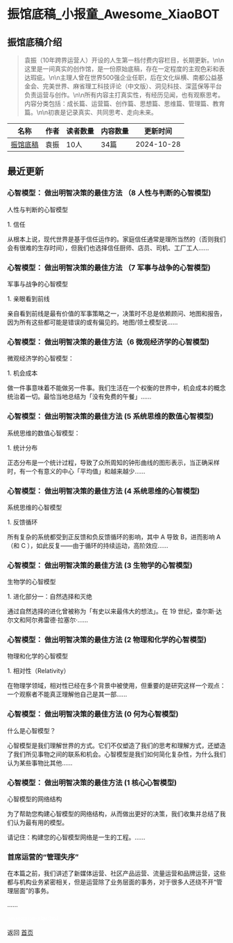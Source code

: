 # 振馆底稿_小报童_Awesome_XiaoBOT

## 振馆底稿介绍
> 袁振（10年跨界运营人）开设的人生第一档付费内容栏目，长期更新。\n\n这里是一间真实的创作馆，是一份原始底稿，存在一定程度的主观色彩和表达瑕疵。\n\n主理人曾在世界500强企业任职，后在文化纵横、南都公益基金会、完美世界、麻省理工科技评论（中文版）、洞见科技、深蓝保等平台负责运营与创作。\n\n所有内容主打真实性，有经历见闻，也有观察思考。内容分类包括：成长篇、运营篇、创作篇、思想篇、思维篇、管理篇、教育篇。\n\n初衷是记录真实、共同思考、走向未来。  
  


|名称|作者|读者数量|内容数量|更新时间|
|---|---|---|---|---|
|[振馆底稿](https://xiaobot.net/p/yuanzhenplus?refer=9c3f1c95-a052-465a-9902-f6d75080262a)|袁振|10人|34篇|2024-10-28|

## 最近更新
### 心智模型： 做出明智决策的最佳方法 （8 人性与判断的心智模型)

人性与判断的心智模型

1\. 信任

从根本上说，现代世界是基于信任运作的。家庭信任通常是理所当然的（否则我们会有很难的生存时间），但我们也选择信任厨师、店员、司机、工厂工人......

### 心智模型： 做出明智决策的最佳方法 （7 军事与战争的心智模型)

军事与战争的心智模型

1\. 亲眼看到前线

亲自看到前线是最有价值的军事策略之一，决策时不总是依赖顾问、地图和报告，因为所有这些都可能是错误的或有偏见的。地图/领土模型说......

### 心智模型： 做出明智决策的最佳方法（6 微观经济学的心智模型)

微观经济学的心智模型：

1\. 机会成本

做一件事意味着不能做另一件事。我们生活在一个权衡的世界中，机会成本的概念统治着一切。最恰当地总结为「没有免费的午餐」......

### 心智模型： 做出明智决策的最佳方法 (5 系统思维的数值心智模型)

系统思维的数值心智模型：

1\. 统计分布

正态分布是一个统计过程，导致了众所周知的钟形曲线的图形表示，当正确采样时，有一个有意义的中心「平均值」和越来越少......

### 心智模型： 做出明智决策的最佳方法 (4 系统思维的心智模型)

系统思维的心智模型

1\. 反馈循环

所有复杂的系统都受到正反馈和负反馈循环的影响，其中 A 导致 B，进而影响 A（和 C ），如此反复——由于循环的持续运动，高阶效应......

### 心智模型： 做出明智决策的最佳方法 (3 生物学的心智模型)

生物学的心智模型

1\. 进化部分一：自然选择和灭绝

通过自然选择的进化曾被称为「有史以来最伟大的想法」。在 19 世纪，查尔斯·达尔文和阿尔弗雷德·拉塞尔·......

### 心智模型： 做出明智决策的最佳方法 (2 物理和化学的心智模型)

物理和化学的心智模型

1\. 相对性（Relativity）

在物理学领域，相对性已经在多个背景中被使用，但重要的是研究这样一个观点：一个观察者不能真正理解他自己是其一部......

### 心智模型： 做出明智决策的最佳方法 (0 何为心智模型)

什么是心智模型？

心智模型是我们理解世界的方式。它们不仅塑造了我们的思考和理解方式，还塑造了我们所见事物之间的联系和机会。心智模型是我们如何简化复杂性，为什么我们认为某些事物比其他......

### 心智模型： 做出明智决策的最佳方法 (1 核心心智模型)

心智模型的网络结构

为了帮助您构建心智模型的网络结构，从而做出更好的决策，我们收集并总结了我们认为最有用的模型。

请记住：构建您的心智模型网络是一生的工程。......

### 首席运营的“管理失序”



在本篇之前，我们讲述了新媒体运营、社区产品运营、流量运营和品牌运营，这些都与机构业务紧密相关，但是运营除了业务层面的事务，对于很多人还绕不开“管理层面”的事务。

......


<a href="https://github.com/Reno9527/awesome-xiaobot" style="color: white; text-decoration: none;">awesome-xiaobot</a>

返回 [首页](../README.md)

